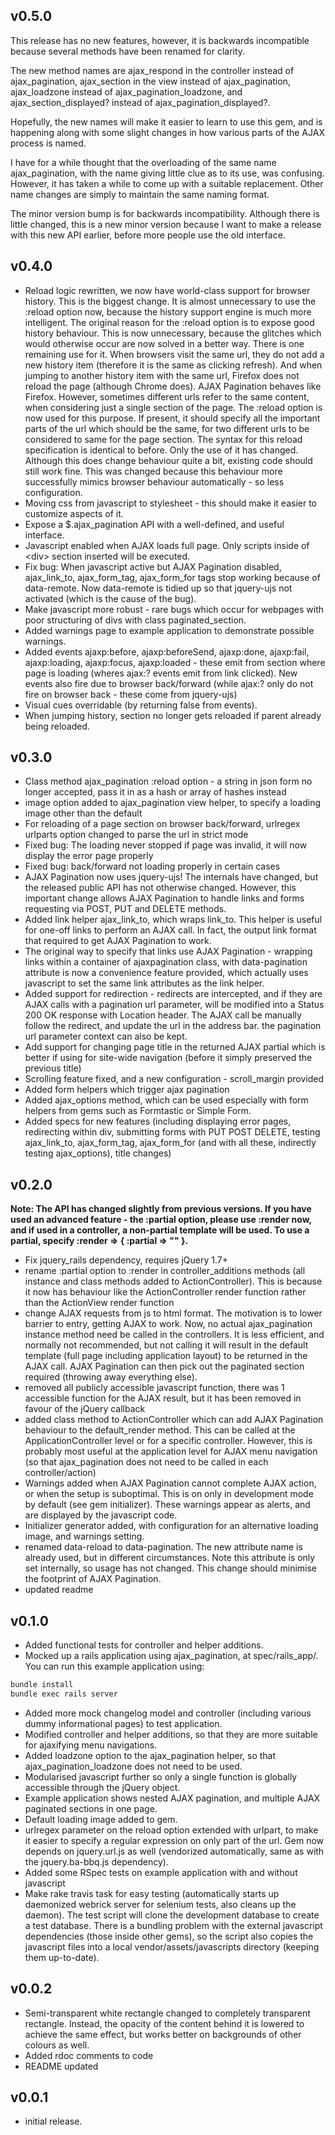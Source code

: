 ## v0.5.0
This release has no new features, however, it is backwards incompatible because several methods have been renamed for clarity.

The new method names are ajax_respond in the controller instead of ajax_pagination, ajax_section in the view instead of ajax_pagination, ajax_loadzone instead of ajax_pagination_loadzone, and ajax_section_displayed? instead of ajax_pagination_displayed?.

Hopefully, the new names will make it easier to learn to use this gem, and is happening along with some slight changes in how various parts of the AJAX process is named.

I have for a while thought that the overloading of the same name ajax_pagination, with the name giving little clue as to its use, was confusing. However, it has taken a while to come up with a suitable replacement. Other name changes are simply to maintain the same naming format.

The minor version bump is for backwards incompatibility. Although there is little changed, this is a new minor version because I want to make a release with this new API earlier, before more people use the old interface.

## v0.4.0
* Reload logic rewritten, we now have world-class support for browser history. This is the biggest change. It is almost unnecessary to use the :reload option now, because the history support engine is much more intelligent. The original reason for the :reload option is to expose good history behaviour. This is now unnecessary, because the glitches which would otherwise occur are now solved in a better way. There is one remaining use for it. When browsers visit the same url, they do not add a new history item (therefore it is the same as clicking refresh). And when jumping to another history item with the same url, Firefox does not reload the page (although Chrome does). AJAX Pagination behaves like Firefox. However, sometimes different urls refer to the same content, when considering just a single section of the page. The :reload option is now used for this purpose. If present, it should specify all the important parts of the url which should be the same, for two different urls to be considered to same for the page section. The syntax for this reload specification is identical to before. Only the use of it has changed. Although this does change behaviour quite a bit, existing code should still work fine. This was changed because this behaviour more successfully mimics browser behaviour automatically - so less configuration.
* Moving css from javascript to stylesheet - this should make it easier to customize aspects of it.
* Expose a $.ajax_pagination API with a well-defined, and useful interface.
* Javascript enabled when AJAX loads full page. Only scripts inside of &lt;div&gt; section inserted will be executed.
* Fix bug: When javascript active but AJAX Pagination disabled, ajax_link_to, ajax_form_tag, ajax_form_for tags stop working because of data-remote. Now data-remote is tidied up so that jquery-ujs not activated (which is the cause of the bug).
* Make javascript more robust - rare bugs which occur for webpages with poor structuring of divs with class paginated_section.
* Added warnings page to example application to demonstrate possible warnings.
* Added events ajaxp:before, ajaxp:beforeSend, ajaxp:done, ajaxp:fail, ajaxp:loading, ajaxp:focus, ajaxp:loaded - these emit from section where page is loading (wheres ajax:? events emit from link clicked). New events also fire due to browser back/forward (while ajax:? only do not fire on browser back - these come from jquery-ujs)
* Visual cues overridable (by returning false from events).
* When jumping history, section no longer gets reloaded if parent already being reloaded.

## v0.3.0
* Class method ajax_pagination :reload option - a string in json form no longer accepted, pass it in as a hash or array of hashes instead
* image option added to ajax_pagination view helper, to specify a loading image other than the default
* For reloading of a page section on browser back/forward, urlregex urlparts option changed to parse the url in strict mode
* Fixed bug: The loading never stopped if page was invalid, it will now display the error page properly
* Fixed bug: back/forward not loading properly in certain cases
* AJAX Pagination now uses jquery-ujs! The internals have changed, but the released public API has not otherwise changed. However, this important change allows AJAX Pagination to handle links and forms requesting via POST, PUT and DELETE methods.
* Added link helper ajax_link_to, which wraps link_to. This helper is useful for one-off links to perform an AJAX call. In fact, the output link format that required to get AJAX Pagination to work.
* The original way to specify that links use AJAX Pagination - wrapping links within a container of ajaxpagination class, with data-pagination attribute is now a convenience feature provided, which actually uses javascript to set the same link attributes as the link helper.
* Added support for redirection - redirects are intercepted, and if they are AJAX calls with a pagination url parameter, will be modified into a Status 200 OK response with Location header. The AJAX call be manually follow the redirect, and update the url in the address bar. the pagination url parameter context can also be kept.
* Add support for changing page title in the returned AJAX partial which is better if using for site-wide navigation (before it simply preserved the previous title)
* Scrolling feature fixed, and a new configuration - scroll_margin provided
* Added form helpers which trigger ajax pagination
* Added ajax_options method, which can be used especially with form helpers from gems such as Formtastic or Simple Form.
* Added specs for new features (including displaying error pages, redirecting within div, submitting forms with PUT POST DELETE, testing ajax_link_to, ajax_form_tag, ajax_form_for (and with all these, indirectly testing ajax_options), title changes)

## v0.2.0
**Note: The API has changed slightly from previous versions. If you have used an advanced feature - the :partial option, please use :render now, and if used in a controller, a non-partial template will be used. To use a partial, specify :render => { :partial => "" }.**

* Fix jquery_rails dependency, requires jQuery 1.7+
* rename :partial option to :render in controller_additions methods (all instance and class methods added to ActionController). This is because it now has behaviour like the ActionController render function rather than the ActionView render function
* change AJAX requests from js to html format. The motivation is to lower barrier to entry, getting AJAX to work. Now, no actual ajax_pagination instance method need be called in the controllers. It is less efficient, and normally not recommended, but not calling it will result in the default template (full page including application layout) to be returned in the AJAX call. AJAX Pagination can then pick out the paginated section required (throwing away everything else).
* removed all publicly accessible javascript function, there was 1 accessible function for the AJAX result, but it has been removed in favour of the jQuery callback
* added class method to ActionController which can add AJAX Pagination behaviour to the default_render method. This can be called at the ApplicationController level or for a specific controller. However, this is probably most useful at the application level for AJAX menu navigation (so that ajax_pagination does not need to be called in each controller/action)
* Warnings added when AJAX Pagination cannot complete AJAX action, or when the setup is suboptimal. This is on only in development mode by default (see gem initializer). These warnings appear as alerts, and are displayed by the javascript code.
* Initializer generator added, with configuration for an alternative loading image, and warnings setting.
* renamed data-reload to data-pagination. The new attribute name is already used, but in different circumstances. Note this attribute is only set internally, so usage has not changed. This change should minimise the footprint of AJAX Pagination.
* updated readme

## v0.1.0
* Added functional tests for controller and helper additions.
* Mocked up a rails application using ajax_pagination, at spec/rails_app/. You can run this example application using:

```sh
bundle install
bundle exec rails server
```

* Added more mock changelog model and controller (including various dummy informational pages) to test application.
* Modified controller and helper additions, so that they are more suitable for ajaxifying menu navigations.
* Added loadzone option to the ajax_pagination helper, so that ajax_pagination_loadzone does not need to be used.
* Modularised javascript further so only a single function is globally accessible through the jQuery object.
* Example application shows nested AJAX pagination, and multiple AJAX paginated sections in one page.
* Default loading image added to gem.
* urlregex parameter on the reload option extended with urlpart, to make it easier to specify a regular expression on only part of the url. Gem now depends on jquery.url.js as well (vendorized automatically, same as with the jquery.ba-bbq.js dependency).
* Added some RSpec tests on example application with and without javascript
* Make rake travis task for easy testing (automatically starts up daemonized webrick server for selenium tests, also cleans up the daemon). The test script will clone the development database to create a test database. There is a bundling problem with the external javascript dependencies (those inside other gems), so the script also copies the javascript files into a local vendor/assets/javascripts directory (keeping them up-to-date).

## v0.0.2
* Semi-transparent white rectangle changed to completely transparent rectangle. Instead, the opacity of the content behind it is lowered to achieve the same effect, but works better on backgrounds of other colours as well.
* Added rdoc comments to code
* README updated

## v0.0.1

* initial release.

